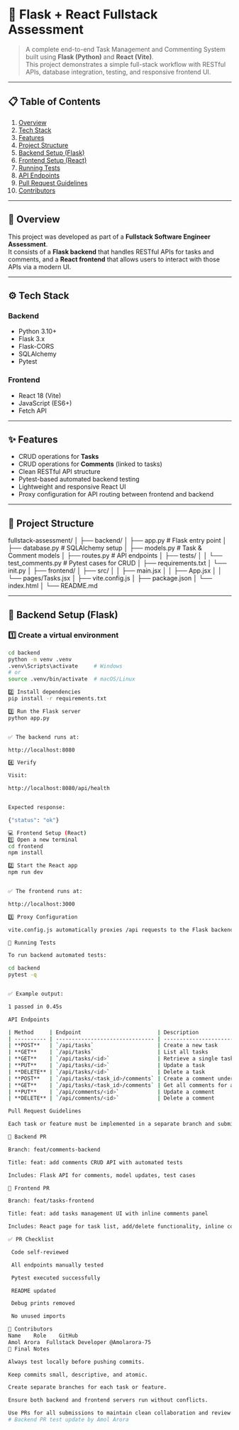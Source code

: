 # 🧠 Flask + React Fullstack Assessment  

> A complete end-to-end Task Management and Commenting System built using **Flask (Python)** and **React (Vite)**.  
> This project demonstrates a simple full-stack workflow with RESTful APIs, database integration, testing, and responsive frontend UI.

---

## 📋 Table of Contents
1. [Overview](#overview)
2. [Tech Stack](#tech-stack)
3. [Features](#features)
4. [Project Structure](#project-structure)
5. [Backend Setup (Flask)](#backend-setup-flask)
6. [Frontend Setup (React)](#frontend-setup-react)
7. [Running Tests](#running-tests)
8. [API Endpoints](#api-endpoints)
9. [Pull Request Guidelines](#pull-request-guidelines)
10. [Contributors](#contributors)

---

## 🧩 Overview
This project was developed as part of a **Fullstack Software Engineer Assessment**.  
It consists of a **Flask backend** that handles RESTful APIs for tasks and comments, and a **React frontend** that allows users to interact with those APIs via a modern UI.

---

## ⚙️ Tech Stack

### **Backend**
- Python 3.10+
- Flask 3.x
- Flask-CORS
- SQLAlchemy
- Pytest

### **Frontend**
- React 18 (Vite)
- JavaScript (ES6+)
- Fetch API

---

## ✨ Features
- CRUD operations for **Tasks**
- CRUD operations for **Comments** (linked to tasks)
- Clean RESTful API structure
- Pytest-based automated backend testing
- Lightweight and responsive React UI
- Proxy configuration for API routing between frontend and backend

---

## 📁 Project Structure
fullstack-assessment/
│
├── backend/
│ ├── app.py # Flask entry point
│ ├── database.py # SQLAlchemy setup
│ ├── models.py # Task & Comment models
│ ├── routes.py # API endpoints
│ ├── tests/
│ │ └── test_comments.py # Pytest cases for CRUD
│ ├── requirements.txt
│ └── init.py
│
├── frontend/
│ ├── src/
│ │ ├── main.jsx
│ │ ├── App.jsx
│ │ └── pages/Tasks.jsx
│ ├── vite.config.js
│ ├── package.json
│ └── index.html
│
└── README.md


---

## 🧰 Backend Setup (Flask)

### 1️⃣ Create a virtual environment
```bash
cd backend
python -m venv .venv
.venv\Scripts\activate     # Windows
# or
source .venv/bin/activate  # macOS/Linux

2️⃣ Install dependencies
pip install -r requirements.txt

3️⃣ Run the Flask server
python app.py


✅ The backend runs at:

http://localhost:8080

4️⃣ Verify

Visit:

http://localhost:8080/api/health


Expected response:

{"status": "ok"}

💻 Frontend Setup (React)
1️⃣ Open a new terminal
cd frontend
npm install

2️⃣ Start the React app
npm run dev


✅ The frontend runs at:

http://localhost:3000

3️⃣ Proxy Configuration

vite.config.js automatically proxies /api requests to the Flask backend.

🧪 Running Tests

To run backend automated tests:

cd backend
pytest -q


✅ Example output:

1 passed in 0.45s

API Endpoints

| Method     | Endpoint                        | Description                   |
| ---------- | ------------------------------- | ----------------------------- |
| **POST**   | `/api/tasks`                    | Create a new task             |
| **GET**    | `/api/tasks`                    | List all tasks                |
| **GET**    | `/api/tasks/<id>`               | Retrieve a single task        |
| **PUT**    | `/api/tasks/<id>`               | Update a task                 |
| **DELETE** | `/api/tasks/<id>`               | Delete a task                 |
| **POST**   | `/api/tasks/<task_id>/comments` | Create a comment under a task |
| **GET**    | `/api/tasks/<task_id>/comments` | Get all comments for a task   |
| **PUT**    | `/api/comments/<id>`            | Update a comment              |
| **DELETE** | `/api/comments/<id>`            | Delete a comment              |

Pull Request Guidelines

Each task or feature must be implemented in a separate branch and submitted via a Pull Request (PR) to maintain clean version control.

🔹 Backend PR

Branch: feat/comments-backend

Title: feat: add comments CRUD API with automated tests

Includes: Flask API for comments, model updates, test cases

🔹 Frontend PR

Branch: feat/tasks-frontend

Title: feat: add tasks management UI with inline comments panel

Includes: React page for task list, add/delete functionality, inline comment display

✅ PR Checklist

 Code self-reviewed

 All endpoints manually tested

 Pytest executed successfully

 README updated

 Debug prints removed

 No unused imports

👥 Contributors
Name	Role	GitHub
Amol Arora	Fullstack Developer	@Amolarora-75
🏁 Final Notes

Always test locally before pushing commits.

Keep commits small, descriptive, and atomic.

Create separate branches for each task or feature.

Ensure both backend and frontend servers run without conflicts.

Use PRs for all submissions to maintain clean collaboration and review workflow.
# Backend PR test update by Amol Arora
